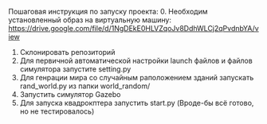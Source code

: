 Пошаговая инструкция по запуску проекта:
0. Необходим установленный образ на виртуальную машину:
https://drive.google.com/file/d/1NgDEkE0HLVZqoJv8DdhWLCj2qPvdnbYA/view
1. Склонировать репозиторий
2. Для первичной автоматической настройки launch файлов и файлов симулятора запустите setting.py
3. Для генрации мира со случайным раположением зданий запускать rand_world.py из папки world_random/
4. Запустить симулятор Gazebo
5. Для запуска квадрокптера запустить start.py 
(Вроде-бы всё готово, но не тестировалось)
